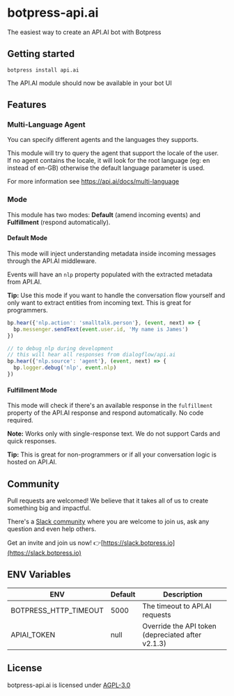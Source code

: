 # botpress-api.ai
The easiest way to create an API.AI bot with Botpress

## Getting started

```
botpress install api.ai
```

The API.AI module should now be available in your bot UI

## Features
### Multi-Language Agent

You can specify different agents and the languages they supports.  

This module will try to query the agent that support the locale of the user.   
If no agent contains the locale, it will look for the root language (eg: en instead of en-GB) otherwise the default language parameter is used.

For more information see https://api.ai/docs/multi-language

### Mode
This module has two modes: **Default** (amend incoming events) and **Fulfillment** (respond automatically).

#### Default Mode

This mode will inject understanding metadata inside incoming messages through the API.AI middleware.

Events will have an `nlp` property populated with the extracted metadata from API.AI.

**Tip:** Use this mode if you want to handle the conversation flow yourself and only want to extract entities from incoming text. This is great for programmers.

```js
bp.hear({'nlp.action': 'smalltalk.person'}, (event, next) => {
  bp.messenger.sendText(event.user.id, 'My name is James')
})

// to debug nlp during development
// this will hear all responses from dialogflow/api.ai
bp.hear({'nlp.source': 'agent'}, (event, next) => {
  bp.logger.debug('nlp', event.nlp)
})
```

#### Fulfillment Mode

This mode will check if there's an available response in the `fulfillment` property of the API.AI response and respond automatically. No code required.

**Note:** Works only with single-response text. We do not support Cards and quick responses.

**Tip:** This is great for non-programmers or if all your conversation logic is hosted on API.AI.

## Community

Pull requests are welcomed! We believe that it takes all of us to create something big and impactful.

There's a [Slack community](https://slack.botpress.io) where you are welcome to join us, ask any question and even help others.

Get an invite and join us now! 👉[https://slack.botpress.io](https://slack.botpress.io)

## ENV Variables

| ENV | Default | Description |
|---|---|---|
| BOTPRESS_HTTP_TIMEOUT | 5000 | The timeout to API.AI requests |
| APIAI_TOKEN | null | Override the API token (depreciated after v2.1.3)|

## License

botpress-api.ai is licensed under [AGPL-3.0](/LICENSE)
